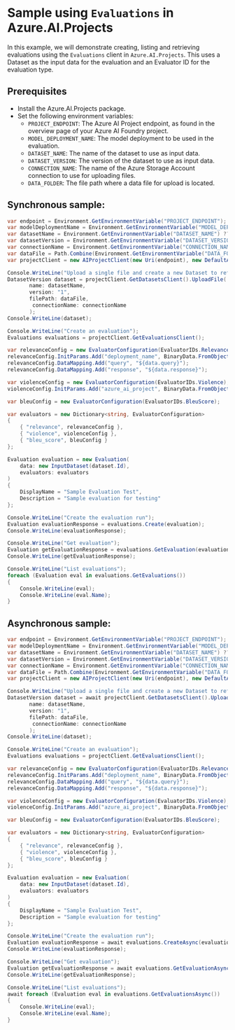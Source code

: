 # Sample using `Evaluations` in Azure.AI.Projects

In this example, we will demonstrate creating, listing and retrieving evaluations using the `Evaluations` client in `Azure.AI.Projects`. This uses a Dataset as the input data for the evaluation and an Evaluator ID for the evaluation type.

## Prerequisites

- Install the Azure.AI.Projects package.
- Set the following environment variables:
  - `PROJECT_ENDPOINT`: The Azure AI Project endpoint, as found in the overview page of your Azure AI Foundry project.
  - `MODEL_DEPLOYMENT_NAME`: The model deployment to be used in the evaluation.
  - `DATASET_NAME`: The name of the dataset to use as input data.
  - `DATASET_VERSION`: The version of the dataset to use as input data.
  - `CONNECTION_NAME`: The name of the Azure Storage Account connection to use for uploading files.
  - `DATA_FOLDER`: The file path where a data file for upload is located.

## Synchronous sample:
```C# Snippet:AI_Projects_EvaluationsExampleSync
var endpoint = Environment.GetEnvironmentVariable("PROJECT_ENDPOINT");
var modelDeploymentName = Environment.GetEnvironmentVariable("MODEL_DEPLOYMENT_NAME");
var datasetName = Environment.GetEnvironmentVariable("DATASET_NAME") ?? "dataset-test";
var datasetVersion = Environment.GetEnvironmentVariable("DATASET_VERSION") ?? "1.0";
var connectionName = Environment.GetEnvironmentVariable("CONNECTION_NAME") ?? "default-connection";
var dataFile = Path.Combine(Environment.GetEnvironmentVariable("DATA_FOLDER") ?? ".", "sample_data_evaluation.jsonl");
var projectClient = new AIProjectClient(new Uri(endpoint), new DefaultAzureCredential());

Console.WriteLine("Upload a single file and create a new Dataset to reference the file. Here we explicitly specify the dataset version.");
DatasetVersion dataset = projectClient.GetDatasetsClient().UploadFile(
       name: datasetName,
       version: "1",
       filePath: dataFile,
        connectionName: connectionName
       );
Console.WriteLine(dataset);

Console.WriteLine("Create an evaluation");
Evaluations evaluations = projectClient.GetEvaluationsClient();

var relevanceConfig = new EvaluatorConfiguration(EvaluatorIDs.Relevance);
relevanceConfig.InitParams.Add("deployment_name", BinaryData.FromObjectAsJson(modelDeploymentName));
relevanceConfig.DataMapping.Add("query", "${data.query}");
relevanceConfig.DataMapping.Add("response", "${data.response}");

var violenceConfig = new EvaluatorConfiguration(EvaluatorIDs.Violence);
violenceConfig.InitParams.Add("azure_ai_project", BinaryData.FromObjectAsJson(endpoint));

var bleuConfig = new EvaluatorConfiguration(EvaluatorIDs.BleuScore);

var evaluators = new Dictionary<string, EvaluatorConfiguration>
{
    { "relevance", relevanceConfig },
    { "violence", violenceConfig },
    { "bleu_score", bleuConfig }
};

Evaluation evaluation = new Evaluation(
    data: new InputDataset(dataset.Id),
    evaluators: evaluators
)
{
    DisplayName = "Sample Evaluation Test",
    Description = "Sample evaluation for testing"
};

Console.WriteLine("Create the evaluation run");
Evaluation evaluationResponse = evaluations.Create(evaluation);
Console.WriteLine(evaluationResponse);

Console.WriteLine("Get evaluation");
Evaluation getEvaluationResponse = evaluations.GetEvaluation(evaluation.DisplayName);
Console.WriteLine(getEvaluationResponse);

Console.WriteLine("List evaluations");
foreach (Evaluation eval in evaluations.GetEvaluations())
{
    Console.WriteLine(eval);
    Console.WriteLine(eval.Name);
}
```

## Asynchronous sample:
```C# Snippet:AI_Projects_EvaluationsExampleAsync
var endpoint = Environment.GetEnvironmentVariable("PROJECT_ENDPOINT");
var modelDeploymentName = Environment.GetEnvironmentVariable("MODEL_DEPLOYMENT_NAME");
var datasetName = Environment.GetEnvironmentVariable("DATASET_NAME") ?? "dataset-test";
var datasetVersion = Environment.GetEnvironmentVariable("DATASET_VERSION") ?? "1.0";
var connectionName = Environment.GetEnvironmentVariable("CONNECTION_NAME") ?? "default-connection";
var dataFile = Path.Combine(Environment.GetEnvironmentVariable("DATA_FOLDER") ?? ".", "sample_data_evaluation.jsonl");
var projectClient = new AIProjectClient(new Uri(endpoint), new DefaultAzureCredential());

Console.WriteLine("Upload a single file and create a new Dataset to reference the file. Here we explicitly specify the dataset version.");
DatasetVersion dataset = await projectClient.GetDatasetsClient().UploadFileAsync(
       name: datasetName,
       version: "1",
       filePath: dataFile,
        connectionName: connectionName
       );
Console.WriteLine(dataset);

Console.WriteLine("Create an evaluation");
Evaluations evaluations = projectClient.GetEvaluationsClient();

var relevanceConfig = new EvaluatorConfiguration(EvaluatorIDs.Relevance);
relevanceConfig.InitParams.Add("deployment_name", BinaryData.FromObjectAsJson(modelDeploymentName));
relevanceConfig.DataMapping.Add("query", "${data.query}");
relevanceConfig.DataMapping.Add("response", "${data.response}");

var violenceConfig = new EvaluatorConfiguration(EvaluatorIDs.Violence);
violenceConfig.InitParams.Add("azure_ai_project", BinaryData.FromObjectAsJson(endpoint));

var bleuConfig = new EvaluatorConfiguration(EvaluatorIDs.BleuScore);

var evaluators = new Dictionary<string, EvaluatorConfiguration>
{
    { "relevance", relevanceConfig },
    { "violence", violenceConfig },
    { "bleu_score", bleuConfig }
};

Evaluation evaluation = new Evaluation(
    data: new InputDataset(dataset.Id),
    evaluators: evaluators
)
{
    DisplayName = "Sample Evaluation Test",
    Description = "Sample evaluation for testing"
};

Console.WriteLine("Create the evaluation run");
Evaluation evaluationResponse = await evaluations.CreateAsync(evaluation);
Console.WriteLine(evaluationResponse);

Console.WriteLine("Get evaluation");
Evaluation getEvaluationResponse = await evaluations.GetEvaluationAsync(evaluation.DisplayName);
Console.WriteLine(getEvaluationResponse);

Console.WriteLine("List evaluations");
await foreach (Evaluation eval in evaluations.GetEvaluationsAsync())
{
    Console.WriteLine(eval);
    Console.WriteLine(eval.Name);
}
```
